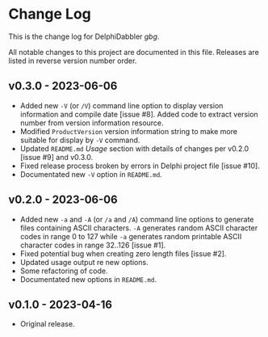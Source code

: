 # Change Log

This is the change log for DelphiDabbler _gbg_.

All notable changes to this project are documented in this file. Releases are listed in reverse version number order.

## v0.3.0 - 2023-06-06

* Added new `-V` (or `/V`) command line option to display version information and compile date [issue #8]. Added code to extract version number from version information resource.
* Modified `ProductVersion` version information string to make more suitable for display by `-V` command.
* Updated `README.md` _Usage_ section with details of changes per v0.2.0 [issue #9] and v0.3.0.
* Fixed release process broken by errors in Delphi project file [issue #10].
* Documentated new `-V` option in `README.md`.

## v0.2.0 - 2023-06-06

* Added new `-a` and `-A` (or `/a` and `/A`) command line options to generate files containing ASCII characters. `-A` generates random ASCII character codes in range 0 to 127 while `-a` generates random printable ASCII character codes in range 32..126 [issue #1].
* Fixed potential bug when creating zero length files [issue #2].
* Updated usage output re new options.
* Some refactoring of code.
* Documentated new options in `README.md`.

## v0.1.0 - 2023-04-16

* Original release.
